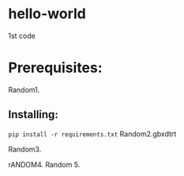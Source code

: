 # hello-world
1st code

# Prerequisites:

Random1.

## Installing:

```pip install -r requirements.txt```
Random2.gbxdtrt

Random3.

rANDOM4.
Random 5.